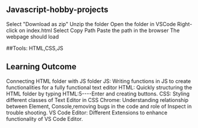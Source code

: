 ##  Javascript-hobby-projects
Select "Download as zip"
Unzip the folder
Open the folder in VSCode
Right-click on index.html
Select Copy Path
Paste the path in the browser
The webpage should load

##Tools:
HTML,CSS,JS

## Learning Outcome
Connecting HTML folder with JS folder
JS: Writing functions in JS to create functionalities for a fully functional text editor
HTML: Quickly structuring the HTML folder by typing HTML:5----Enter and creating buttons.
CSS: Styling different classes of Text Editor in CSS 
Chrome: Understanding relationship between Element, Console,removing bugs in the code and role of Inspect in trouble shooting.
VS Code Editor: Different Extensions to enhance functionality of VS Code Editor.

